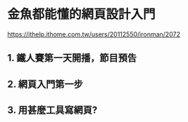 金魚都能懂的網頁設計入門
=========================
https://ithelp.ithome.com.tw/users/20112550/ironman/2072

## 1. 鐵人賽第一天開播，節目預告

## 2. 網頁入門第一步

## 3. 用甚麼工具寫網頁? 
